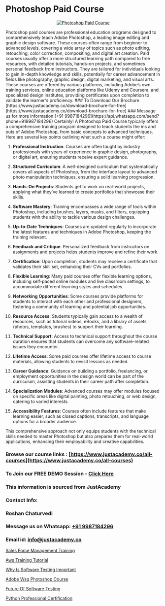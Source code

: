 # Photoshop Paid Course

<p align="center">
  <a href="https://justacademy.co/course-detail/photoshop-training">
    <img src="https://justacademy.co/storage2/course_image/1676637576_course_image.webp" alt="Photoshop Paid Course">
  </a>
</p>
Photoshop paid courses are professional education programs designed to comprehensively teach Adobe Photoshop, a leading image editing and graphic design software. These courses often range from beginner to advanced levels, covering a wide array of topics such as photo editing, retouching, color correction, compositing, and digital art creation. Paid courses usually offer a more structured learning path compared to free resources, with detailed tutorials, hands-on projects, and sometimes personal feedback from instructors. They are tailored for individuals looking to gain in-depth knowledge and skills, potentially for career advancement in fields like photography, graphic design, digital marketing, and visual arts. These courses are offered by various platforms, including Adobe’s own training services, online education platforms like Udemy and Coursera, and specialized design institutes, providing certificates upon completion to validate the learner's proficiency.
### To Download Our Brochure [https://www.justacademy.co/download-brochure-for-free](https://www.justacademy.co/download-brochure-for-free)
### Message us for more information [+91 9987184296](https://api.whatsapp.com/send?phone=919987184296)
Certainly! A Photoshop Paid Course typically offers a comprehensive training program designed to teach students the ins and outs of Adobe Photoshop, from basic concepts to advanced techniques. Here are several key points outlining what such a course might offer:

1) **Professional Instruction**: Courses are often taught by industry professionals with years of experience in graphic design, photography, or digital art, ensuring students receive expert guidance.

2) **Structured Curriculum**: A well-designed curriculum that systematically covers all aspects of Photoshop, from the interface layout to advanced photo manipulation techniques, ensuring a solid learning progression.

3) **Hands-On Projects**: Students get to work on real-world projects, applying what they’ve learned to create portfolios that showcase their skills.

4) **Software Mastery**: Training encompasses a wide range of tools within Photoshop, including brushes, layers, masks, and filters, equipping students with the ability to tackle various design challenges.

5) **Up-to-Date Techniques**: Courses are updated regularly to incorporate the latest features and techniques in Adobe Photoshop, keeping the training relevant.

6) **Feedback and Critique**: Personalized feedback from instructors on assignments and projects helps students improve and refine their work.

7) **Certification**: Upon completion, students may receive a certificate that validates their skill set, enhancing their CVs and portfolios.

8) **Flexible Learning**: Many paid courses offer flexible learning options, including self-paced online modules and live classroom settings, to accommodate different learning styles and schedules.

9) **Networking Opportunities**: Some courses provide platforms for students to interact with each other and professional designers, fostering a community of learning and potential job opportunities.

10) **Resource Access**: Students typically gain access to a wealth of resources, such as tutorial videos, eBooks, and a library of assets (photos, templates, brushes) to support their learning.

11) **Technical Support**: Access to technical support throughout the course duration ensures that students can overcome any software-related issues they encounter.

12) **Lifetime Access**: Some paid courses offer lifetime access to course materials, allowing students to revisit lessons as needed.

13) **Career Guidance**: Guidance on building a portfolio, freelancing, or employment opportunities in the design world can be part of the curriculum, assisting students in their career path after completion.

14) **Specialization Modules**: Advanced courses may offer modules focused on specific areas like digital painting, photo retouching, or web design, catering to varied interests.

15) **Accessibility Features**: Courses often include features that make learning easier, such as closed captions, transcripts, and language options for a broader audience.

This comprehensive approach not only equips students with the technical skills needed to master Photoshop but also prepares them for real-world applications, enhancing their employability and creative capabilities.

### Browse our course links : [https://www.justacademy.co/all-courses](https://www.justacademy.co/all-courses) 
### To Join our FREE DEMO Session - [Click Here](https://www.justacademy.co/register-for-course-demo)


### This information is sourced from JustAcademy
### Contact Info:
### Roshan Chaturvedi
### Message us on Whatsapp: [+91 9987184296](https://api.whatsapp.com/send?phone=919987184296)
### Email id: [info@justacademy.co](mailto:info@justacademy.co)
                
[Sales Force Management Training](https://www.linkedin.com/pulse/sales-force-management-training-justacademy-kolkata-cs33e?trackingId=qFCDJ%2Fb8sjCjh4pIbVLw4w%3D%3D&lipi=urn%3Ali%3Apage%3Ad_flagship3_company_admin%3Bul7GTKO7ThmTI9oLPnZkzg%3D%3D)

[Aws Training Tutorial](https://www.linkedin.com/pulse/aws-training-tutorial-software-training-mountain-view-u5nqe?trackingId=%2BUn2FjRShC2Gnh3JeHrGnQ%3D%3D&lipi=urn%3Ali%3Apage%3Aorganization_admin_admin_feed_index%3B396a4c81-0a90-47a5-ad5c-c37fd268bc2b)

[Why Is Software Testing Important](https://medium.com/@kumarishimmi99/why-is-software-testing-important-dc86dc68adf4)

[Adobe Wsq Photoshop Course](https://medium.com/@mistersumit961/adobe-wsq-photoshop-course-9fed831a587c)

[Future Of Software Testing](https://justacademyin.github.io/justacademy/future-of-software-testing)

[Python Professional Certification](https://justacademyin.github.io/justacademy/python-professional-certification)

